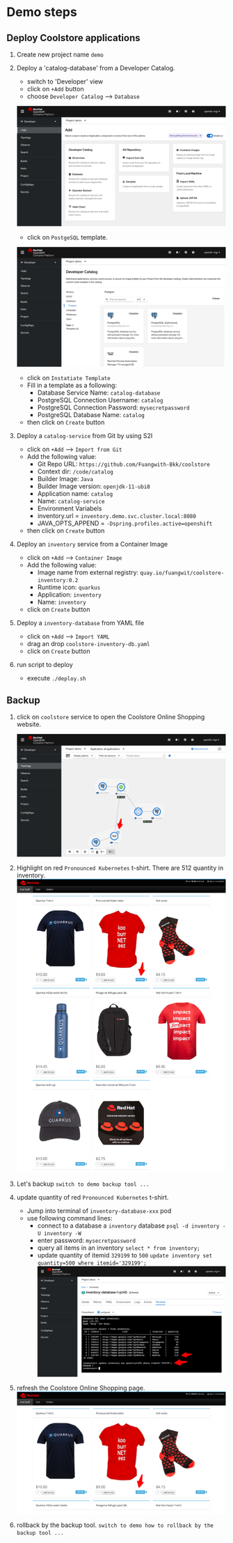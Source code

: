 # Demo steps

## Deploy Coolstore applications
1. Create new project name `demo`
   
2. Deploy a 'catalog-database' from a Developer Catalog.

   - switch to 'Developer' view
   - click on `+Add` button
   - choose `Developer Catalog` --> `Database`

    ![](../images/demo-s2i-catalog-db.png)

   - click on `PostgeSQL` template.
  
    ![](../images/demo-s2i-postgresql-template.png)

   - click on `Instatiate Template`
   - Fill in a template as a following:
     - Database Service Name: `catalog-database`
     - PostgreSQL Connection Username: `catalog`
     - PostgreSQL Connection Password: `mysecretpassword`
     - PostgreSQL Database Name: `catalog`
   - then click on `Create` button
  

3. Deploy a `catalog-service` from Git by using S2I
   - click on `+Add` --> `Import from Git`
   - Add the following value:
     - Git Repo URL: `https://github.com/Fuangwith-Bkk/coolstore`
     - Context dir: `/code/catalog`
     - Builder Image: `Java`
     - Builder Image version: `openjdk-11-ubi8`
     - Application name: `catalog`
     - Name: `catalog-service`
     - Environment Variabels
      - inventory.url = `inventory.demo.svc.cluster.local:8080`
      - JAVA_OPTS_APPEND = `-Dspring.profiles.active=openshift`
    - then click on `Create` button

4. Deploy an `inventory` service from a Container Image
   - click on `+Add` --> `Container Image`
   - Add the following value:
     - Image name from external registry: `quay.io/fuangwit/coolstore-inventory:0.2`
     - Runtime icon: `quarkus`
     - Application: `inventory`
     - Name: `inventory`
   - click on `Create` button
  
5. Deploy a `inventory-database` from YAML file
   - click on `+Add` --> `Import YAML`
   - drag an drop `coolstore-inventory-db.yaml` 
   - click on `Create` button

6. run script to deploy
   - execute `./deploy.sh`

## Backup
1. click on `coolstore` service to open the Coolstore Online Shopping website.

    ![](../images/demo-s2i-coolstore-topology.png)


2. Highlight on red `Pronounced Kubernetes` t-shirt.
   There are 512 quantity in inventory.
    ![](../images/demo-s2i-coolstore-website.png)

3. Let's backup 
   `switch to demo backup tool ...`


4. update quantity of red `Pronounced Kubernetes` t-shirt.
   - Jump into terminal of `inventory-database-xxx` pod
   - use following command lines:
     - connect to a database a `inventory` database
      `psql -d inventory -U inventory -W`
     - enter password: `mysecretpassword`
     - query all items in an inventory
      `select * from inventory;`
     - update quantity of itemid `329199` to `500`
      `update inventory set quantity=500 where itemid='329199';`
    ![](../images/demo-s2i-update-inventory.png)

5. refresh the Coolstore Online Shopping page. 
    ![](../images/demo-s2i-t-shirt-500.png)

6. rollback by the backup tool.
   `switch to demo how to rollback by the backup tool ...`

